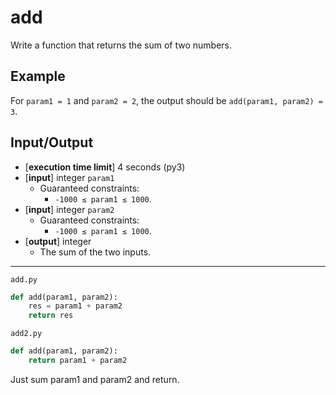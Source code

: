 # add

Write a function that returns the sum of two numbers.

## Example

For `param1 = 1` and `param2 = 2`, the output should be `add(param1, param2) = 3`.

## Input/Output
* [**execution time limit**] 4 seconds (py3)
* [**input**] integer `param1`
  * Guaranteed constraints:
    * `-1000 ≤ param1 ≤ 1000`.
* [**input**] integer `param2`
  * Guaranteed constraints:
    * `-1000 ≤ param1 ≤ 1000`.
* [**output**] integer
  * The sum of the two inputs.

---

`add.py`
```python
def add(param1, param2):
    res = param1 + param2
    return res
```
`add2.py`
```python
def add(param1, param2):
    return param1 + param2
```
Just sum param1 and param2 and return.